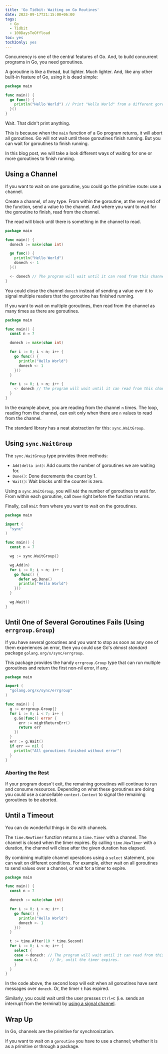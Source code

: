 ```yaml
---
title: 'Go Tidbit: Waiting on Go Routines'
date: 2023-09-17T21:15:00+06:00
tags:
  - Go
  - Tidbit
  - 100DaysToOffload
toc: yes
toch2only: yes
---
```


Concurrency is one of the central features of Go. And, to build concurrent programs in Go, you need goroutines.

A goroutine is like a thread, but lighter. Much lighter. And, like any other built-in feature of Go, using it is dead simple:

``` go
package main

func main() {
  go func() {
    println("Hello World") // Print "Hello World" from a different goroutine.
  }()
}
```

Wait. That didn't print anything.

This is because when the `main` function of a Go program returns, it will abort all goroutines. Go will not wait until these goroutines finish running. But you can wait for goroutines to finish running.

In this blog post, we will take a look different ways of waiting for one or more goroutines to finish running.

## Using a Channel

If you want to wait on one goroutine, you could go the primitive route: use a channel.

Create a channel, of any type. From within the goroutine, at the very end of the function, send a value to the channel. And where you want to wait for the goroutine to finish, read from the channel.

The read will block until there is something in the channel to read.

``` go
package main

func main() {
  donech := make(chan int)

  go func() {
    println("Hello World")
    donech <- 1
  }()

  <- donech // The program will wait until it can read from this channel.
}
```

You could close the channel `donech` instead of sending a value over it to signal multiple readers that the goroutine has finished running.

If you want to wait on multiple goroutines, then read from the channel as many times as there are goroutines.

``` go
package main

func main() {
  const n = 7

  donech := make(chan int)

  for i := 0; i < n; i++ { 
    go func() {
      println("Hello World")
      donech <- 1
    }()
  }

  for i := 0; i < n; i++ { 
    <- donech // The program will wait until it can read from this channel.
  }
}
```

In the example above, you are reading from the channel `n` times. The loop, reading from the channel, can exit only when there are `n` values to read from the channel.

The standard library has a neat abstraction for this: `sync.WaitGroup`.

## Using `sync.WaitGroup`

The `sync.WaitGroup` type provides three methods:

- `Add(delta int)`: Add counts the number of goroutines we are waiting for.
- `Done()`: Done decrements the count by 1.
- `Wait()`: Wait blocks until the counter is zero.

Using a `sync.WaitGroup`, you will `Add` the number of goroutines to wait for. From within each goroutine, call `Done` right before the function returns.

Finally, call `Wait` from where you want to wait on the goroutines.

``` go
package main

import (
  "sync"
)

func main() {
  const n = 7

  wg := sync.WaitGroup{}

  wg.Add(n)
  for i := 0; i < n; i++ { 
    go func() {
      defer wg.Done()
      println("Hello World")
    }()
  }

  wg.Wait()
}
```

## Until One of Several Goroutines Fails (Using `errgroup.Group`)

If you have several goroutines and you want to stop as soon as any one of them experiences an error, then you could use Go's _almost standard_ package `golang.org/x/sync/errgroup`. 

This package provides the handy `errgroup.Group` type that can run multiple goroutines and return the first non-nil error, if any.

``` go
package main

import (
  "golang.org/x/sync/errgroup"
)

func main() {
  g := errgroup.Group{}
  for i := 0; i < 7; i++ {
    g.Go(func() error {
      err := mightReturnErr()
      return err
    })
  }
  err := g.Wait()
  if err == nil {
    println("All goroutines finished without error")
  }
}
```

### Aborting the Rest

If your program doesn't exit, the remaining goroutines will continue to run and consume resources. Depending on what these goroutines are doing you could use a cancellable `context.Context` to signal the remaining goroutines to be aborted.

## Until a Timeout

You can do wonderful things in Go with channels.

The `time.NewTimer` function returns a `time.Timer` with a channel. The channel is closed when the timer expires. By calling `time.NewTimer` with a duration, the channel will close after the given duration has elapsed.

By combining multiple channel operations using a `select` statement, you can wait on different conditions. For example, either wait on all goroutines to send values over a channel, or wait for a timer to expire.

``` go
package main

func main() {
  const n = 7

  donech := make(chan int)

  for i := 0; i < n; i++ { 
    go func() {
      println("Hello World")
      donech <- 1
    }()
  }

  t := time.After(10 * time.Second)
  for i := 0; i < n; i++ { 
    select {
    case <-donech: // The program will wait until it can read from this channel.
    case <-t.C:     // Or, until the timer expires.
    }
  }
}
```

In the code above, the second loop will exit when all goroutines have sent messages over `donech`. Or, the timer `t` has expired.

Similarly, you could wait until the user presses `Ctrl+C` (i.e. sends an interrupt from the terminal) by [using a signal channel](https://hjr265.me/blog/go-tidbit-handling-signals-exitting-gracefully/).

## Wrap Up

In Go, channels are the primitive for synchronization.

If you want to wait on a `goroutine` you have to use a channel; whether it is as a primitive or through a package.

